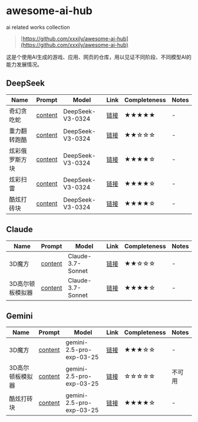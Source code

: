 # awesome-ai-hub

ai related works collection

> [https://github.com/xxxily/awesome-ai-hub](https://github.com/xxxily/awesome-ai-hub) 

这是个使用AI生成的游戏、应用、网页的仓库，用以见证不同阶段、不同模型AI的能力发展情况。

## DeepSeek

| Name        | Prompt | Model | Link                                  | Completeness | Notes |
|-------------|--------|-------|---------------------------------------|-------|------|
| 奇幻贪吃蛇  | [content](https://awesome-ai-hub.anzz.top/web/game/snake_2025.03.28/README.md) | DeepSeek-V3-0324 | [链接](https://awesome-ai-hub.anzz.top/web/game/snake_2025.03.28/index.html) | ★★★★★ | - |
| 重力翻转跑酷  | [content](https://awesome-ai-hub.anzz.top/web/game/GravityFlipParkour_2025.03.28/README.md) | DeepSeek-V3-0324 | [链接](https://awesome-ai-hub.anzz.top/web/game/GravityFlipParkour_2025.03.28/index.html) | ★★☆☆☆ | - |
| 炫彩俄罗斯方块  | [content](https://awesome-ai-hub.anzz.top/web/game/ColorfulTetris_2025.03.28/README.md) | DeepSeek-V3-0324 | [链接](https://awesome-ai-hub.anzz.top/web/game/ColorfulTetris_2025.03.28/index.html) | ★★★★☆ | - |
| 炫彩扫雷  | [content](https://awesome-ai-hub.anzz.top/web/game/Minesweeper_2025.03.28/README.md) | DeepSeek-V3-0324 | [链接](https://awesome-ai-hub.anzz.top/web/game/Minesweeper_2025.03.28/index.html) | ★★★★☆ | - |
| 酷炫打砖块  | [content](https://awesome-ai-hub.anzz.top/web/game/brick-breaker/deepseek/README.md) | DeepSeek-V3-0324 | [链接](https://awesome-ai-hub.anzz.top/web/game/brick-breaker/deepseek/index.html) | ★★★★☆ | - |

## Claude

| Name        | Prompt | Model | Link                                  | Completeness | Notes |
|-------------|--------|-------|---------------------------------------|-------|------|
| 3D魔方  | [content](https://awesome-ai-hub.anzz.top/web/game/3dMagicCube/claude/README.md) | Claude-3.7-Sonnet | [链接](https://awesome-ai-hub.anzz.top/web/game/3dMagicCube/claude/index.html) | ★★☆☆☆ | - |
| 3D高尔顿板模拟器  | [content](https://awesome-ai-hub.anzz.top/web/game/3DGaltonBoardSimulator/claude_3.7_sonnet/README.md) | Claude-3.7-Sonnet | [链接](https://awesome-ai-hub.anzz.top/web/game/3DGaltonBoardSimulator/claude_3.7_sonnet/index.html) | ★★★★☆ | - |

## Gemini

| Name        | Prompt | Model | Link                                  | Completeness | Notes |
|-------------|--------|-------|---------------------------------------|-------|------|
| 3D魔方  | [content](https://awesome-ai-hub.anzz.top/web/game/3dMagicCube/gemini/README.md) | gemini-2.5-pro-exp-03-25 | [链接](https://awesome-ai-hub.anzz.top/web/game/3dMagicCube/gemini/index.html) | ★★★☆☆ | - |
| 3D高尔顿板模拟器  | [content](https://awesome-ai-hub.anzz.top/web/game/3DGaltonBoardSimulator/gemini_pro_2.5/README.md) | gemini-2.5-pro-exp-03-25 | [链接](https://awesome-ai-hub.anzz.top/web/game/3DGaltonBoardSimulator/gemini_pro_2.5/index.html) | ☆☆☆☆☆ | 不可用 |
| 酷炫打砖块  | [content](https://awesome-ai-hub.anzz.top/web/game/brick-breaker/gemini/README.md) | gemini-2.5-pro-exp-03-25 | [链接](https://awesome-ai-hub.anzz.top/web/game/brick-breaker/gemini/index.html) | ★★★★☆ | - |